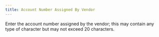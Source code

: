 ```yaml
---
title: Account Number Assigned By Vendor
---
```



Enter the account number assigned by the vendor; this may contain any  type of character but may not exceed 20 characters.

